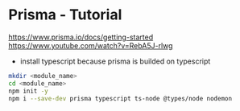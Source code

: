 # Prisma - Tutorial

https://www.prisma.io/docs/getting-started
https://www.youtube.com/watch?v=RebA5J-rlwg

- install typescript because prisma is builded on typescript

```bash
mkdir <module_name>
cd <module_name>
npm init -y
npm i --save-dev prisma typescript ts-node @types/node nodemon
```







